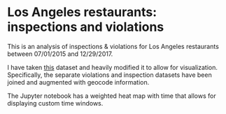 # Los Angeles restaurants: inspections and violations

This is an analysis of inspections & violations for Los Angeles restaurants between 07/01/2015 and 12/29/2017. 

I have taken [this](https://www.kaggle.com/meganrisdal/la-county-restaurant-inspections-and-violations) dataset and
heavily modified it to allow for visualization.  Specifically, the separate violations and inspection datasets have been
joined and augmented with geocode information.

The Jupyter notebook has a weighted heat map with time that allows for displaying custom time windows.
